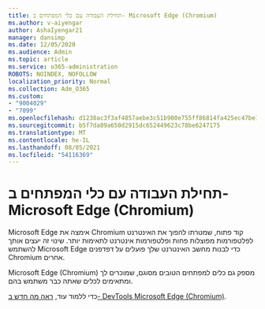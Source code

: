 ```yaml
---
title: תחילת העבודה עם כלי המפתחים ב- Microsoft Edge (Chromium)
ms.author: v-aiyengar
author: AshaIyengar21
manager: dansimp
ms.date: 12/05/2020
ms.audience: Admin
ms.topic: article
ms.service: o365-administration
ROBOTS: NOINDEX, NOFOLLOW
localization_priority: Normal
ms.collection: Adm_O365
ms.custom:
- "9004029"
- "7099"
ms.openlocfilehash: d1238ac3f3af4857aebe3c51b900e755ff86814fa425ec47be1e83cd5f9faa20
ms.sourcegitcommit: b5f7da89a650d2915dc652449623c78be6247175
ms.translationtype: MT
ms.contentlocale: he-IL
ms.lasthandoff: 08/05/2021
ms.locfileid: "54116369"
---
```

# <a name="get-started-with-the-developer-tools-in-microsoft-edge-chromium"></a>תחילת העבודה עם כלי המפתחים ב- Microsoft Edge (Chromium)

Microsoft Edge אימצה את Chromium קוד פתוח, שמטרתו להפוך את האינטרנט לפלטפורמות מפוצלות פחות ופלטפורמות אינטרנט לתאימות יותר. שינוי זה יעצים אותך להשתמש Microsoft Edge כדי לבנות מחשב האינטרנט שלך פועלים על דפדפנים Chromium אחרים.

Microsoft Edge (Chromium) מספק גם כלים [](https://go.microsoft.com/fwlink/?linkid=2134941) למפתחים הטובים מסוגם, שמוכרים לך ומתאימים לכלים שאתה כבר משתמש בהם.

כדי ללמוד עוד, [ראה מה חדש ב- DevTools Microsoft Edge (Chromium)](https://go.microsoft.com/fwlink/?linkid=2135020).